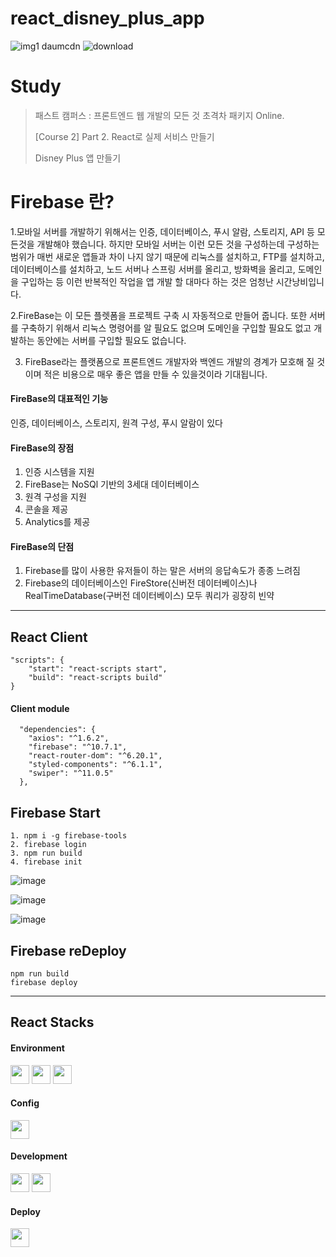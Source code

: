 # react_disney_plus_app

![img1 daumcdn](https://github.com/mihye0924/react_context_app/assets/71968785/2570e3a5-ee43-42fb-86b8-da357be02d14)
![download](https://github.com/mihye0924/react_disney_plus_app/assets/71968785/551b38b8-f966-41f6-981d-aa0f365c5ed5)


# Study
> 패스트 캠퍼스 : 프론트엔드 웹 개발의 모든 것 초격차 패키지 Online.
>
> [Course 2] Part 2. React로 실제 서비스 만들기
> 
> Disney Plus 앱 만들기

# Firebase 란? 

1.모바일 서버를 개발하기 위해서는 인증, 데이터베이스, 푸시 알람, 스토리지, API 등 모든것을 개발해야 했습니다. 하지만 모바일 서버는 이런 모든 것을 구성하는데 구성하는 범위가 매번 새로운 앱들과 차이 나지 않기 때문에 리눅스를 설치하고, FTP를 설치하고, 데이터베이스를 설치하고, 노드 서버나 스프링 서버를 올리고, 방화벽을 올리고, 도메인을 구입하는 등 이런 반복적인 작업을 앱 개발 할 대마다 하는 것은 엄청난 시간낭비입니다.
 
2.FireBase는 이 모든 플렛폼을 프로젝트 구축 시 자동적으로 만들어 줍니다. 또한 서버를 구축하기 위해서 리눅스 명령어를 알 필요도 없으며 도메인을 구입할 필요도 없고 개발하는 동안에는 서버를 구입할 필요도 없습니다. 
 
3. FireBase라는 플랫폼으로 프론트엔드 개발자와 백엔드 개발의 경계가 모호해 질 것이며 
적은 비용으로 매우 좋은 앱을 만들 수 있을것이라 기대됩니다.


#### FireBase의 대표적인 기능
인증, 데이터베이스, 스토리지, 원격 구성, 푸시 알람이 있다


#### FireBase의 장점
1) 인증 시스템을 지원
2) FireBase는 NoSQl 기반의 3세대 데이터베이스
3) 원격 구성을 지원
4) 콘솔을 제공
5) Analytics를 제공


#### FireBase의 단점
1) Firebase를 많이 사용한 유저들이 하는 말은 서버의 응답속도가 종종 느려짐
2) Firebase의 데이터베이스인 FireStore(신버전 데이터베이스)나 RealTimeDatabase(구버전 데이터베이스) 모두 쿼리가 굉장히 빈약


------------

## React Client
```
"scripts": {
    "start": "react-scripts start",
    "build": "react-scripts build"
}
````

#### Client module
```
  "dependencies": { 
    "axios": "^1.6.2",
    "firebase": "^10.7.1",  
    "react-router-dom": "^6.20.1",  
    "styled-components": "^6.1.1",
    "swiper": "^11.0.5"
  },
```

## Firebase Start
```
1. npm i -g firebase-tools
2. firebase login 
3. npm run build  
4. firebase init
```

![image](https://github.com/mihye0924/react_disney_plus_app/assets/71968785/58ce58fe-c841-4c4d-afee-4b7d4ff630c7)

![image](https://github.com/mihye0924/react_disney_plus_app/assets/71968785/ddf84abc-e510-46b6-833b-8acb1cc4a826)

 ![image](https://github.com/mihye0924/react_disney_plus_app/assets/71968785/d6d2f144-98aa-4961-862d-94836f343d1d)

## Firebase reDeploy
```
npm run build
firebase deploy
```

------------
 
## React Stacks

#### Environment   
<img src="https://github.com/mihye0924/react_context_app/assets/71968785/6e825b86-c259-48c2-a272-4286e74d9798" width="30">
<img src="https://github.com/mihye0924/react_context_app/assets/71968785/557f00bf-2f5f-4bc9-9d63-10565250d6f9" width="30">
<img src="https://github.com/mihye0924/react_context_app/assets/71968785/64f67e8b-759f-4063-a3bc-29dc3918e44b" width="30">

#### Config
<img src="https://github.com/mihye0924/react_context_app/assets/71968785/64725c2b-af8d-4891-9ef1-f1068d1fd019" width="30">

#### Development
<img src="https://github.com/mihye0924/react_context_app/assets/71968785/d9784930-b259-4f5f-a941-568068f1d73d" width="30"> 
<img src="https://github.com/mihye0924/react_context_app/assets/71968785/4e1c1159-2dc7-421f-b247-f2d23a86c52f" width="30">

#### Deploy
<img src="https://github.com/mihye0924/react_disney_plus_app/assets/71968785/84f91610-17df-4716-97b7-75135d2f8d10" width="30">


